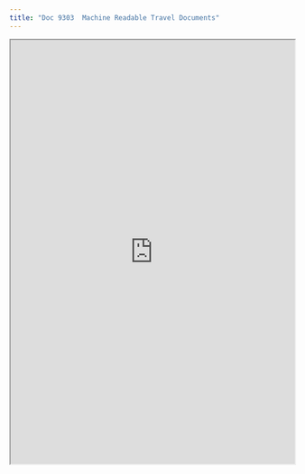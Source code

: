 ```yaml
---
title: "Doc 9303  Machine Readable Travel Documents"
---
```



<iframe height="750" width="100%" src="https://ewelton.github.io/ktest/wiki.html#Doc%209303%20%20Machine%20Readable%20Travel%20Documents"></iframe>
